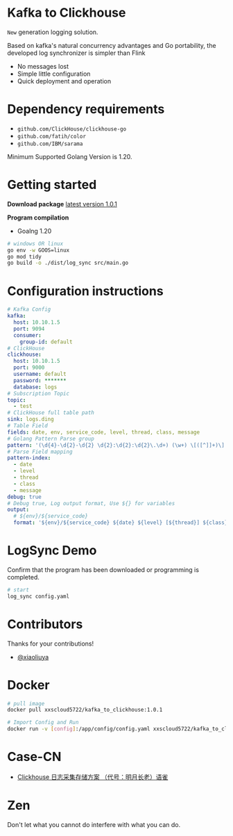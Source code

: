 # Kafka to Clickhouse

`New` generation logging solution.

Based on kafka's natural concurrency advantages and Go portability, the developed log synchronizer is simpler than Flink

- No messages lost
- Simple little configuration
- Quick deployment and operation

# Dependency requirements

- `github.com/ClickHouse/clickhouse-go`
- `github.com/fatih/color`
- `github.com/IBM/sarama`

Minimum Supported Golang Version is 1.20.

# Getting started

**Download package**
[latest version 1.0.1](https://github.com/xxscloud5722/kafka_to_clickhouse/releases)

**Program compilation**

- Goalng 1.20

```bash
# windows OR linux
go env -w GOOS=linux
go mod tidy
go build -o ./dist/log_sync src/main.go
```

# Configuration instructions

```yaml
# Kafka Config
kafka:
  host: 10.10.1.5
  port: 9094
  consumer:
    group-id: default
# ClickHouse
clickhouse:
  host: 10.10.1.5
  port: 9000
  username: default
  password: *******
  database: logs
# Subscription Topic
topic:
  - test
# ClickHouse full table path
sink: logs.ding
# Table Field
fields: date, env, service_code, level, thread, class, message
# Golang Pattern Parse group
pattern: '(\d{4}-\d{2}-\d{2} \d{2}:\d{2}:\d{2}\.\d+) (\w+) \[([^]]+)\] ([^:]+) : (.+[\s\S]*)'
# Parse Field mapping
pattern-index:
  - date
  - level
  - thread
  - class
  - message
debug: true
# Debug true, Log output format, Use ${} for variables
output:
  # ${env}/${service_code}
  format: '${env}/${service_code} ${date} ${level} [${thread}] ${class} : ${message}'

```

# LogSync Demo

Confirm that the program has been downloaded or programming is completed.

```bash
# start 
log_sync config.yaml
```

# Contributors

Thanks for your contributions!

- [@xiaoliuya](https://github.com/xxscloud5722/)

# Docker

```bash
# pull image
docker pull xxscloud5722/kafka_to_clickhouse:1.0.1

# Import Config and Run
docker run -v [config]:/app/config/config.yaml xxscloud5722/kafka_to_clickhouse
```

# Case-CN

- [Clickhouse 日志采集存储方案 （代号：明月长老）语雀](https://www.yuque.com/mcat/uggxu0/mfgouabbgg5rs8rq#OHjNq)

# Zen

Don't let what you cannot do interfere with what you can do.
